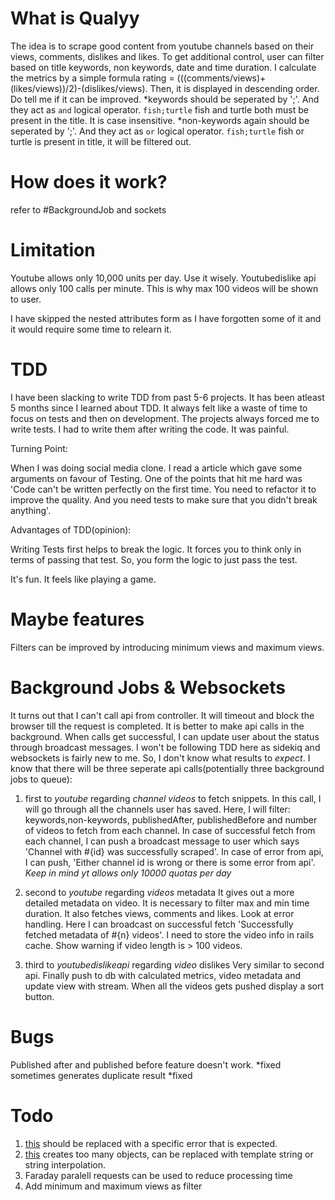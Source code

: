 # What is Qualyy

The idea is to scrape good content from youtube channels based on their views, comments, dislikes and likes. To get
additional control, user can filter based on title keywords, non keywords, date and time duration. I calculate
the metrics by a simple formula rating = (((comments/views)+(likes/views))/2)-(dislikes/views). Then, it is displayed in 
descending order. Do tell me if it can be improved.
*keywords should be seperated by ';'. And they act as `and` logical operator. `fish;turtle` fish and turtle both
must be present in the title. It is case insensitive.
*non-keywords again should be seperated by ';'. And they act as `or` logical operator. `fish;turtle` fish or turtle
is present in title, it will be filtered out.

# How does it work?

refer to #BackgroundJob and sockets

# Limitation

Youtube allows only 10,000 units per day. Use it wisely.
Youtubedislike api allows only 100 calls per minute. This
is why max 100 videos will be shown to user.

I have skipped the nested attributes form as I have forgotten some of it and it would require some
time to relearn it.

# TDD

I have been slacking to write TDD from past 5-6 projects. It has been atleast 5 months since I learned about
TDD. It always felt like a waste of time to focus on tests and then on development. The projects always forced
me to write tests. I had to write them after writing the code. It was painful.

Turning Point:

When I was doing social media clone. I read a article which gave some arguments on favour of Testing. One of the points
that hit me hard was 'Code can't be written perfectly on the first time. You need to refactor it to improve the quality.
And you need tests to make sure that you didn't break anything'.

Advantages of TDD(opinion):

Writing Tests first helps to break the logic. It forces you to think only in terms of passing that test. So,
you form the logic to just pass the test.

It's fun. It feels like playing a game.

# Maybe features

Filters can be improved by introducing minimum views and maximum views.

# Background Jobs & Websockets

It turns out that I can't call api from controller. It will timeout and block the browser till the request is completed.
It is better to make api calls in the background. When calls get successful, I can update user about the status through
broadcast messages. I won't be following TDD here as sidekiq and websockets is fairly new to me. So, I don't know what 
results to *expect*. I know that there will be three seperate api calls(potentially three background jobs to queue): 

1) first to *youtube* regarding *channel videos*
    to fetch snippets. In this call, I will go through all the channels user has saved. Here, I will filter: keywords,non-keywords, publishedAfter, publishedBefore and number of videos to fetch from each channel. In case of successful
    fetch from each channel, I can push a broadcast message to user which says 'Channel with #{id} was successfully scraped'. In case of error from api, I can push, 'Either channel id is wrong or there is some error from api'.
    *Keep in mind yt allows only 10000 quotas per day*

2) second to *youtube* regarding *videos* metadata
   It gives out a more detailed metadata on video. It is necessary to filter max and min time duration. It also fetches
   views, comments and likes. Look at error handling. Here I can broadcast on successful fetch 'Successfully fetched metadata of #{n} videos'. I need to store the video info in rails cache. Show warning if video length is > 100 videos.

3) third to *youtubedislikeapi* regarding *video* dislikes
    Very similar to second api. Finally push to db with calculated metrics, video metadata and update view with stream. When all the videos gets pushed display a sort button.

# Bugs

Published after and published before feature doesn't work. *fixed
sometimes generates duplicate result *fixed

# Todo

1. [this](https://github.com/sapienfrom2000s/Qualyy/blob/a28e24e35421d652f1a07b7b4b1f8922b02a7d6b/app/jobs/youtubeapi_call_to_fetch_channel_metadata_job.rb#L18) should be replaced with a specific error that is expected.
2. [this](https://github.com/sapienfrom2000s/Qualyy/blob/main/app/jobs/fetchvideometadata_job.rb#L40) creates too many objects, can be replaced with template string or string interpolation.
3. Faraday paralell requests can be used to reduce processing time
4. Add minimum and maximum views as filter
